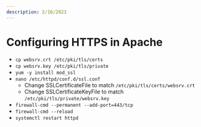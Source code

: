 ```yaml
---
description: 2/16/2023
---
```


# Configuring HTTPS in Apache

* `cp websrv.crt /etc/pki/tls/certs`
* `cp websrv.key /etc/pki/tls/private`
* `yum -y install mod_ssl`
* `nano /etc/httpd/conf.d/ssl.conf`
  * Change SSLCertificateFile to match `/etc/pki/tls/certs/websrv.crt`
  * Change SSLCertificateKeyFile to match `/etc/pki/tls/private/websrv.key`
* `firewall-cmd --permanent --add-port=443/tcp`
* `firewall-cmd --reload`
* `systemctl restart httpd`
